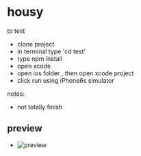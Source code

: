 # housy

to test
- clone project
- in terminal type 'cd test'
- type npm install
- open xcode
- open ios folder , then open xcode project
- click run using iPhone6s simulator

notes:
- not totally finish


## preview
- ![preview](https://i.imgur.com/VRt34cn.png)
